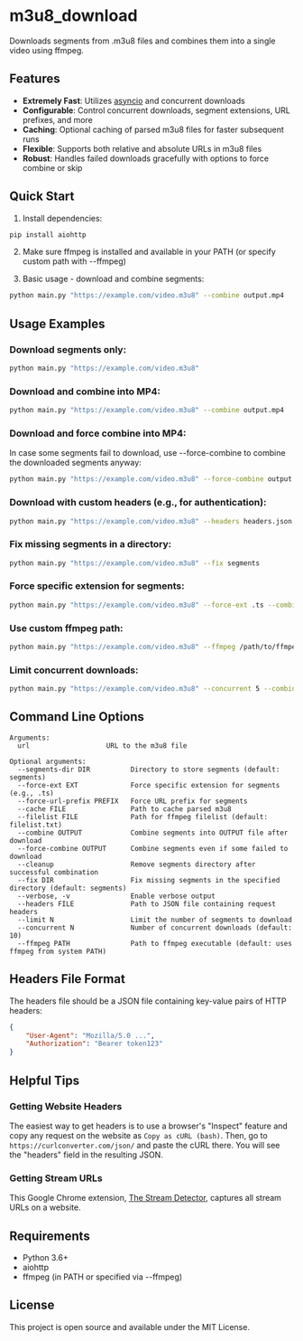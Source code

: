 # m3u8_download

Downloads segments from .m3u8 files and combines them into a single video using ffmpeg.

## Features

- **Extremely Fast**: Utilizes [asyncio](https://docs.python.org/3/library/asyncio.html) and concurrent downloads
- **Configurable**: Control concurrent downloads, segment extensions, URL prefixes, and more
- **Caching**: Optional caching of parsed m3u8 files for faster subsequent runs
- **Flexible**: Supports both relative and absolute URLs in m3u8 files
- **Robust**: Handles failed downloads gracefully with options to force combine or skip

## Quick Start

1. Install dependencies:
```bash
pip install aiohttp
```

2. Make sure ffmpeg is installed and available in your PATH (or specify custom path with --ffmpeg)

3. Basic usage - download and combine segments:
```bash
python main.py "https://example.com/video.m3u8" --combine output.mp4
```

## Usage Examples

### Download segments only:
```bash
python main.py "https://example.com/video.m3u8"
```

### Download and combine into MP4:
```bash
python main.py "https://example.com/video.m3u8" --combine output.mp4
```

### Download and force combine into MP4:
In case some segments fail to download, use --force-combine to combine the downloaded segments anyway:
```bash
python main.py "https://example.com/video.m3u8" --force-combine output.mp4
```

### Download with custom headers (e.g., for authentication):
```bash
python main.py "https://example.com/video.m3u8" --headers headers.json --combine output.mp4
```

### Fix missing segments in a directory:
```bash
python main.py "https://example.com/video.m3u8" --fix segments
```

### Force specific extension for segments:
```bash
python main.py "https://example.com/video.m3u8" --force-ext .ts --combine output.mp4
```

### Use custom ffmpeg path:
```bash
python main.py "https://example.com/video.m3u8" --ffmpeg /path/to/ffmpeg --combine output.mp4
```

### Limit concurrent downloads:
```bash
python main.py "https://example.com/video.m3u8" --concurrent 5 --combine output.mp4
```

## Command Line Options

```
Arguments:
  url                   URL to the m3u8 file

Optional arguments:
  --segments-dir DIR          Directory to store segments (default: segments)         
  --force-ext EXT             Force specific extension for segments (e.g., .ts)         
  --force-url-prefix PREFIX   Force URL prefix for segments                             
  --cache FILE                Path to cache parsed m3u8                                 
  --filelist FILE             Path for ffmpeg filelist (default: filelist.txt)        
  --combine OUTPUT            Combine segments into OUTPUT file after download          
  --force-combine OUTPUT      Combine segments even if some failed to download         
  --cleanup                   Remove segments directory after successful combination     
  --fix DIR                   Fix missing segments in the specified directory (default: segments)
  --verbose, -v               Enable verbose output                                    
  --headers FILE              Path to JSON file containing request headers              
  --limit N                   Limit the number of segments to download                  
  --concurrent N              Number of concurrent downloads (default: 10)             
  --ffmpeg PATH               Path to ffmpeg executable (default: uses ffmpeg from system PATH)
```

## Headers File Format

The headers file should be a JSON file containing key-value pairs of HTTP headers:

```json
{
    "User-Agent": "Mozilla/5.0 ...",
    "Authorization": "Bearer token123"
}
```

## Helpful Tips

### Getting Website Headers

The easiest way to get headers is to use a browser's "Inspect" feature and copy any request on the website as `Copy as cURL (bash)`. Then, go to `https://curlconverter.com/json/` and paste the cURL there. You will see the "headers" field in the resulting JSON.

### Getting Stream URLs

This Google Chrome extension, [The Stream Detector](https://chromewebstore.google.com/detail/the-stream-detector/iakkmkmhhckcmoiibcfjnooibphlobak), captures all stream URLs on a website.

## Requirements

- Python 3.6+
- aiohttp
- ffmpeg (in PATH or specified via --ffmpeg)

## License

This project is open source and available under the MIT License.